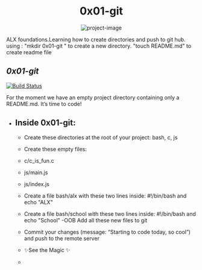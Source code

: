 <h1 id="title" align="center">0x01-git</h1>

<p align="center"><img src="#" alt="project-image"></p>

<p id="description">ALX foundations.Learning how to create directories and push to git hub. using : "mkdir 0x01-git " to create a new directory. "touch README.md" to create readme file</p>

## _0x01-git_



[![Build Status](https://travis-ci.org/joemccann/dillinger.svg?branch=master)](https://travis-ci.org/joemccann/dillinger)

For the moment we have an empty project directory containing only a README.md. It’s time to code!

- Inside 0x01-git:
    - 
    - Create these directories at the root of your project: bash, c, js
    - Create these empty files:
    - c/c_is_fun.c
    - js/main.js
    - js/index.js
    - Create a file bash/alx with these two lines inside: #!/bin/bash and echo "ALX"
    - Create a file bash/school with these two lines inside: #!/bin/bash and echo "School"
    -OOB Add all these new files to git
    - Commit your changes (message: “Starting to code today, so cool”) and push to the remote server

    - ✨See the Magic ✨
    -
